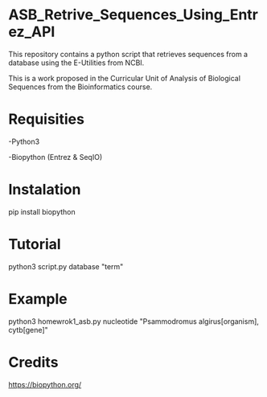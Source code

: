 # ASB_Retrive_Sequences_Using_Entrez_API
This repository contains a python script that retrieves sequences from a database using the E-Utilities from NCBI.

This is a work proposed in the Curricular Unit of Analysis of Biological Sequences from the Bioinformatics course.
# Requisities
-Python3

-Biopython (Entrez & SeqIO)
# Instalation
pip install biopython
# Tutorial
python3 script.py database "term"
# Example
python3 homewrok1_asb.py nucleotide "Psammodromus algirus[organism], cytb[gene]" 
# Credits
https://biopython.org/


